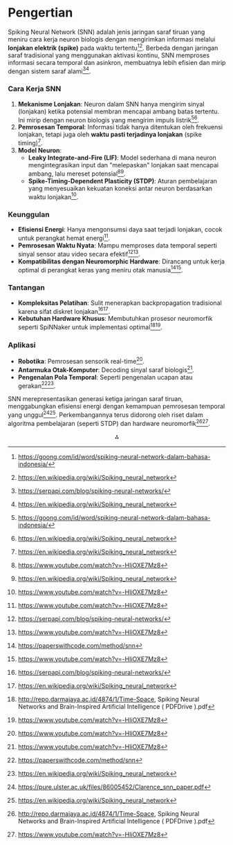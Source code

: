 # Pengertian 
Spiking Neural Network (SNN) adalah jenis jaringan saraf tiruan yang meniru cara kerja neuron biologis dengan mengirimkan informasi melalui **lonjakan elektrik (spike)** pada waktu tertentu[^1][^11]. Berbeda dengan jaringan saraf tradisional yang menggunakan aktivasi kontinu, SNN memproses informasi secara temporal dan asinkron, membuatnya lebih efisien dan mirip dengan sistem saraf alami[^6][^11].

### Cara Kerja SNN

1. **Mekanisme Lonjakan**: Neuron dalam SNN hanya mengirim sinyal (lonjakan) ketika potensial membran mencapai ambang batas tertentu. Ini mirip dengan neuron biologis yang mengirim impuls listrik[^1][^11].
2. **Pemrosesan Temporal**: Informasi tidak hanya ditentukan oleh frekuensi lonjakan, tetapi juga oleh **waktu pasti terjadinya lonjakan** (spike timing)[^11].
3. **Model Neuron**:
    - **Leaky Integrate-and-Fire (LIF)**: Model sederhana di mana neuron mengintegrasikan input dan "melepaskan" lonjakan saat mencapai ambang, lalu mereset potensial[^9][^11].
    - **Spike-Timing-Dependent Plasticity (STDP)**: Aturan pembelajaran yang menyesuaikan kekuatan koneksi antar neuron berdasarkan waktu lonjakan[^9].

### Keunggulan

- **Efisiensi Energi**: Hanya mengonsumsi daya saat terjadi lonjakan, cocok untuk perangkat hemat energi[^9].
- **Pemrosesan Waktu Nyata**: Mampu memproses data temporal seperti sinyal sensor atau video secara efektif[^6][^9].
- **Kompatibilitas dengan Neuromorphic Hardware**: Dirancang untuk kerja optimal di perangkat keras yang meniru otak manusia[^7][^9].


### Tantangan

- **Kompleksitas Pelatihan**: Sulit menerapkan backpropagation tradisional karena sifat diskret lonjakan[^6][^11].
- **Kebutuhan Hardware Khusus**: Membutuhkan prosesor neuromorfik seperti SpiNNaker untuk implementasi optimal[^2][^9].


### Aplikasi

- **Robotika**: Pemrosesan sensorik real-time[^9].
- **Antarmuka Otak-Komputer**: Decoding sinyal saraf biologis[^9].
- **Pengenalan Pola Temporal**: Seperti pengenalan ucapan atau gerakan[^7][^11].

SNN merepresentasikan generasi ketiga jaringan saraf tiruan, menggabungkan efisiensi energi dengan kemampuan pemrosesan temporal yang unggul[^4][^11]. Perkembangannya terus didorong oleh riset dalam algoritma pembelajaran (seperti STDP) dan hardware neuromorfik[^2][^9].

<div style="text-align: center">⁂</div>

[^1]: https://goong.com/id/word/spiking-neural-network-dalam-bahasa-indonesia/

[^2]: http://repo.darmajaya.ac.id/4874/1/Time-Space, Spiking Neural Networks and Brain-Inspired Artificial Intelligence ( PDFDrive ).pdf

[^3]: http://arxiv.org/pdf/1804.08150.pdf

[^4]: https://pure.ulster.ac.uk/files/86005452/Clarence_snn_paper.pdf

[^5]: https://klu.ai/glossary/spiking-neural-network

[^6]: https://serpapi.com/blog/spiking-neural-networks/

[^7]: https://paperswithcode.com/method/snn

[^8]: https://aws.amazon.com/id/what-is/neural-network/

[^9]: https://www.youtube.com/watch?v=-HIiOXE7Mz8

[^10]: https://socs.binus.ac.id/2012/07/26/konsep-neural-network/

[^11]: https://en.wikipedia.org/wiki/Spiking_neural_network

[^12]: https://revou.co/kosakata/neural-network

[^13]: https://www.ijcai.org/proceedings/2024/0596.pdf

[^14]: https://codingstudio.id/blog/apa-itu-neural-network/

[^15]: https://ojs.aaai.org/index.php/AAAI/article/view/29635/31078

[^16]: https://codepolitan.com/blog/apa-itu-neural-network-revolusi-deep-learning-penting-banget-nih

[^17]: https://www.youtube.com/watch?v=KL09IQOvQg4

[^18]: https://www.youtube.com/watch?v=Xsj-XcbE7cU

[^19]: https://www.youtube.com/watch?v=9dYZXQl4ozk

[^20]: https://www.youtube.com/watch?v=AQp9UgQXbIY
